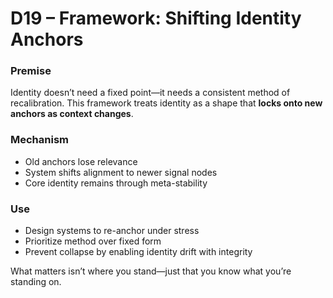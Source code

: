 # D19 – Framework: Shifting Identity Anchors

### Premise

Identity doesn’t need a fixed point—it needs a consistent method of recalibration. This framework treats identity as a shape that **locks onto new anchors as context changes**.

### Mechanism

- Old anchors lose relevance
- System shifts alignment to newer signal nodes
- Core identity remains through meta-stability

### Use

- Design systems to re-anchor under stress
- Prioritize method over fixed form
- Prevent collapse by enabling identity drift with integrity

What matters isn’t where you stand—just that you know what you’re standing on.
